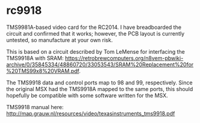 # rc9918

TMS9981A-based video card for the RC2014. I have breadboarded the circuit and confirmed that it works; however, the PCB layout is currently untested, so manufacture at your own risk.

This is based on a circuit described by Tom LeMense for interfacing the TMS9918A with SRAM: https://retrobrewcomputers.org/n8vem-pbwiki-archive/0/35845334/48860720/33053543/SRAM%20Replacement%20for%20TMS99x8%20VRAM.pdf.

The TMS9918 data and control ports map to 98 and 99, respectively. Since the original MSX had the TMS9918A mapped to the same ports, this should hopefully be compatible with some software written for the MSX.

TMS9918 manual here: http://map.grauw.nl/resources/video/texasinstruments_tms9918.pdf
